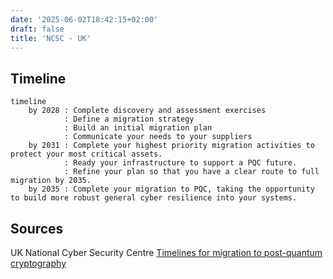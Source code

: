 ```yaml
---
date: '2025-06-02T18:42:15+02:00'
draft: false
title: 'NCSC - UK'
---
```

## Timeline

```mermaid
timeline
    by 2028 : Complete discovery and assessment exercises
            : Define a migration strategy
            : Build an initial migration plan
            : Communicate your needs to your suppliers
    by 2031 : Complete your highest priority migration activities to protect your most critical assets.
            : Ready your infrastructure to support a PQC future.
            : Refine your plan so that you have a clear route to full migration by 2035.
    by 2035 : Complete your migration to PQC, taking the opportunity to build more robust general cyber resilience into your systems.
```

## Sources

UK National Cyber Security Centre [Timelines for migration to post-quantum cryptography](https://www.ncsc.gov.uk/guidance/pqc-migration-timelines)